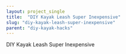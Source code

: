 ```yaml
---
layout: project_single
title:  "DIY Kayak Leash Super Inexpensive"
slug: "diy-kayak-leash-super-inexpensive"
parent: "diy-kayak-hacks"
---
```

DIY Kayak Leash Super Inexpensive